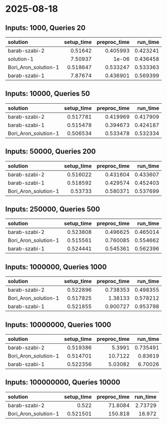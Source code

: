 # 2025-08-18

## Inputs: 1000, Queries 20

| solution             |   setup_time |   preproc_time |   run_time |
|:---------------------|-------------:|---------------:|-----------:|
| barab-szabi-2        |     0.51642  |       0.405993 |   0.423241 |
| solution-1           |     7.50937  |       1e-06    |   0.436458 |
| Bori_Aron_solution-1 |     0.518647 |       0.533247 |   0.533363 |
| barab-szabi-1        |     7.87674  |       0.436901 |   0.569399 |

## Inputs: 10000, Queries 50

| solution             |   setup_time |   preproc_time |   run_time |
|:---------------------|-------------:|---------------:|-----------:|
| barab-szabi-2        |     0.517781 |       0.419969 |   0.417909 |
| barab-szabi-1        |     0.515478 |       0.394673 |   0.424187 |
| Bori_Aron_solution-1 |     0.506534 |       0.533478 |   0.532334 |

## Inputs: 50000, Queries 200

| solution             |   setup_time |   preproc_time |   run_time |
|:---------------------|-------------:|---------------:|-----------:|
| barab-szabi-2        |     0.516022 |       0.431604 |   0.433607 |
| barab-szabi-1        |     0.518592 |       0.429574 |   0.452403 |
| Bori_Aron_solution-1 |     0.53733  |       0.580371 |   0.537699 |

## Inputs: 250000, Queries 500

| solution             |   setup_time |   preproc_time |   run_time |
|:---------------------|-------------:|---------------:|-----------:|
| barab-szabi-2        |     0.523808 |       0.496625 |   0.465014 |
| Bori_Aron_solution-1 |     0.515561 |       0.760085 |   0.554662 |
| barab-szabi-1        |     0.524441 |       0.545361 |   0.562396 |

## Inputs: 1000000, Queries 1000

| solution             |   setup_time |   preproc_time |   run_time |
|:---------------------|-------------:|---------------:|-----------:|
| barab-szabi-2        |     0.522896 |       0.738353 |   0.498355 |
| Bori_Aron_solution-1 |     0.517825 |       1.38133  |   0.578212 |
| barab-szabi-1        |     0.521855 |       0.900727 |   0.953798 |

## Inputs: 10000000, Queries 1000

| solution             |   setup_time |   preproc_time |   run_time |
|:---------------------|-------------:|---------------:|-----------:|
| barab-szabi-2        |     0.519386 |        5.3991  |   0.735491 |
| Bori_Aron_solution-1 |     0.514701 |       10.7122  |   0.83619  |
| barab-szabi-1        |     0.522356 |        5.03082 |   6.70026  |

## Inputs: 100000000, Queries 10000

| solution             |   setup_time |   preproc_time |   run_time |
|:---------------------|-------------:|---------------:|-----------:|
| barab-szabi-2        |     0.522    |        71.8084 |    2.73729 |
| Bori_Aron_solution-1 |     0.521501 |       150.818  |   16.972   |
